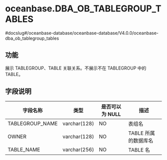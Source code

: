 oceanbase.DBA_OB_TABLEGROUP_TABLES 
=======================================================
#docslug#/oceanbase-database/oceanbase-database/V4.0.0/oceanbase-dba_ob_tablegroup_tables


功能 
-------------------

展示 TABLEGROUP、TABLE 关联关系。不展示不在 TABLEGROUP 中的 TABLE。

字段说明 
----------------------



|      字段名称       |      类型      | 是否可以为 NULL |      描述       |
|-----------------|--------------|------------|---------------|
| TABLEGROUP_NAME | varchar(128) | NO         | 表组名           |
| OWNER           | varchar(128) | NO         | TABLE 所属的数据库名 |
| TABLE_NAME      | varchar(256) | NO         | TABLE 名       |


